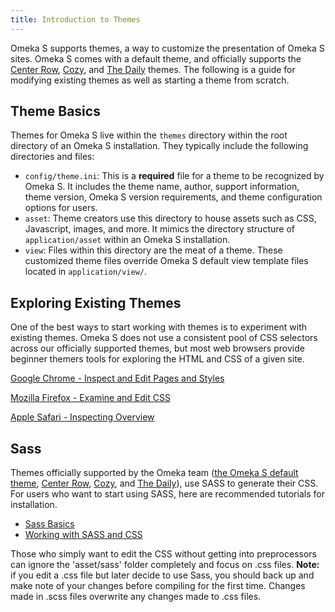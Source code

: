 ```yaml
---
title: Introduction to Themes
---
```


Omeka S supports themes, a way to customize the presentation of Omeka S sites. Omeka S comes with a default theme, and officially supports the [Center Row](http://github.com/omeka-s-themes/centerrow), [Cozy](http://github.com/omeka-s-themes/cozy), and [The Daily](http://github.com/omeka-s-themes/thedaily) themes. The following is a guide for modifying existing themes as well as starting a theme from scratch.

## Theme Basics

Themes for Omeka S live within the `themes` directory within the root directory of an Omeka S installation. They typically include the following directories and files:

* `config/theme.ini`: This is a **required** file for a theme to be recognized by Omeka S. It includes the theme name, author, support information, theme version, Omeka S version requirements, and theme configuration options for users.
* `asset`: Theme creators use this directory to house assets such as CSS, Javascript, images, and more. It mimics the directory structure of `application/asset` within an Omeka S installation.
* `view`: Files within this directory are the meat of a theme. These customized theme files override Omeka S default view template files located in `application/view/`.

## Exploring Existing Themes

One of the best ways to start working with themes is to experiment with existing themes. Omeka S does not use a consistent pool of CSS selectors across our officially supported themes, but most web browsers provide beginner themers tools for exploring the HTML and CSS of a given site.

[Google Chrome - Inspect and Edit Pages and Styles](https://developers.google.com/web/tools/chrome-devtools/inspect-styles/)

[Mozilla Firefox - Examine and Edit CSS](https://developer.mozilla.org/en-US/docs/Tools/Page_Inspector/How_to/Examine_and_edit_CSS)

[Apple Safari - Inspecting Overview](https://support.apple.com/guide/safari-developer/inspecting-overview-dev1a8227029/mac)

## Sass

Themes officially supported by the Omeka team ([the Omeka S default theme](http://github.com/omeka-s-themes/default), [Center Row](http://github.com/omeka-s-themes/centerrow), [Cozy](http://github.com/omeka-s-themes/cozy), and [The Daily](http://github.com/omeka-s-themes/thedaily)), use SASS to generate their CSS. For users who want to start using SASS, here are recommended tutorials for installation. 

* [Sass Basics](http://sass-lang.com/guide)
* [Working with SASS and CSS](../key_concepts/working_with_Sass_and_CSS.md)

Those who simply want to edit the CSS without getting into preprocessors can ignore the 'asset/sass' folder completely and focus on .css files. **Note:** if you edit a .css file but later decide to use Sass, you should back up and make note of your changes before compiling for the first time. Changes made in .scss files overwrite any changes made to .css files.
